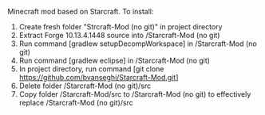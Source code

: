 Minecraft mod based on Starcraft. To install:

1) Create fresh folder "Strcraft-Mod (no git)" in project directory  
2) Extract Forge 10.13.4.1448 source into /Starcraft-Mod (no git)  
3) Run command [gradlew setupDecompWorkspace] in /Starcraft-Mod (no git)  
4) Run command [gradlew eclipse] in /Starcraft-Mod (no git)
5) In project directory, run command [git clone https://github.com/bvanseghi/Starcraft-Mod.git]  
6) Delete folder /Starcraft-Mod (no git)/src  
7) Copy folder /Starcraft-Mod/src to /Starcraft-Mod (no git) to effectively replace /Starcraft-Mod (no git)/src
